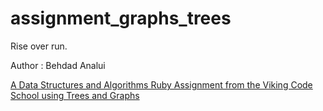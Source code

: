 # assignment_graphs_trees
Rise over run.

Author : Behdad Analui

[A Data Structures and Algorithms Ruby Assignment from the Viking Code School using Trees and Graphs](http://www.vikingcodeschool.com)

